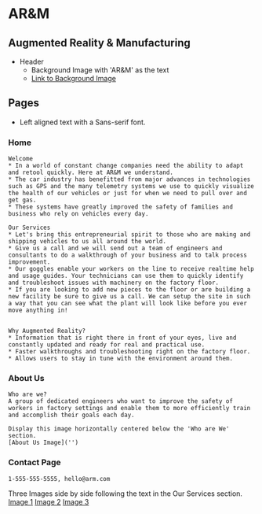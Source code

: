 # AR&M

## Augmented Reality & Manufacturing
* Header
    * Background Image with 'AR&M' as the text
    * [Link to Background Image]('')

## Pages
* Left aligned text with a Sans-serif font.

### Home
    Welcome
    * In a world of constant change companies need the ability to adapt and retool quickly. Here at AR&M we understand.
    * The car industry has benefitted from major advances in technologies such as GPS and the many telemetry systems we use to quickly visualize the health of our vehicles or just for when we need to pull over and get gas.
    * These systems have greatly improved the safety of families and business who rely on vehicles every day.

    Our Services
    * Let's bring this entrepreneurial spirit to those who are making and shipping vehicles to us all around the world.
    * Give us a call and we will send out a team of engineers and consultants to do a walkthrough of your business and to talk process improvement.
    * Our goggles enable your workers on the line to receive realtime help and usage guides. Your technicians can use them to quickly identify and troubleshoot issues with machinery on the factory floor.
    * If you are looking to add new pieces to the floor or are building a new facility be sure to give us a call. We can setup the site in such a way that you can see what the plant will look like before you ever move anything in!


    Why Augmented Reality?
    * Information that is right there in front of your eyes, live and constantly updated and ready for real and practical use.
    * Faster walkthroughs and troubleshooting right on the factory floor.
    * Allows users to stay in tune with the environment around them.

### About Us
    Who are we?
    A group of dedicated engineers who want to improve the safety of workers in factory settings and enable them to more efficiently train and accomplish their goals each day.

    Display this image horizontally centered below the 'Who are We' section.
    [About Us Image]('')

### Contact Page
    1-555-555-5555, hello@arm.com 

Three Images side by side following the text in the Our Services section.
[Image 1]('')
[Image 2]('')
[Image 3]('')
